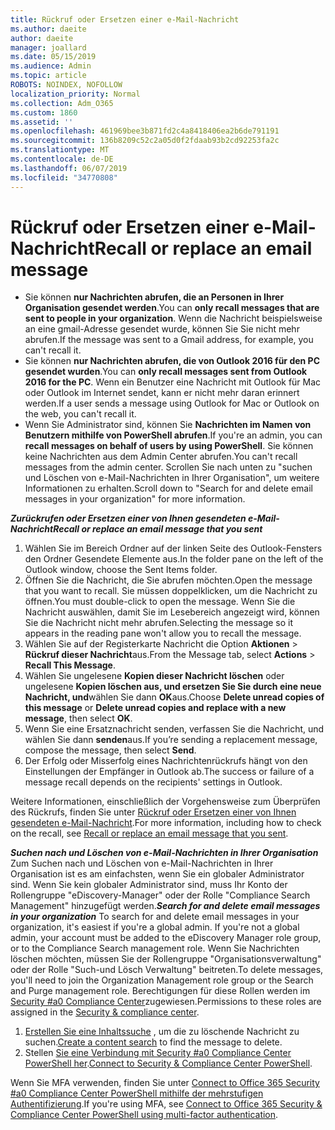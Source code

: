 ```yaml
---
title: Rückruf oder Ersetzen einer e-Mail-Nachricht
ms.author: daeite
author: daeite
manager: joallard
ms.date: 05/15/2019
ms.audience: Admin
ms.topic: article
ROBOTS: NOINDEX, NOFOLLOW
localization_priority: Normal
ms.collection: Adm_O365
ms.custom: 1860
ms.assetid: ''
ms.openlocfilehash: 461969bee3b871fd2c4a8418406ea2b6de791191
ms.sourcegitcommit: 136b8209c52c2a05d0f2fdaab93b2cd92253fa2c
ms.translationtype: MT
ms.contentlocale: de-DE
ms.lasthandoff: 06/07/2019
ms.locfileid: "34770808"
---
```

# <a name="recall-or-replace-an-email-message"></a><span data-ttu-id="16433-102">Rückruf oder Ersetzen einer e-Mail-Nachricht</span><span class="sxs-lookup"><span data-stu-id="16433-102">Recall or replace an email message</span></span>

- <span data-ttu-id="16433-103">Sie können **nur Nachrichten abrufen, die an Personen in Ihrer Organisation gesendet werden**.</span><span class="sxs-lookup"><span data-stu-id="16433-103">You can **only recall messages that are sent to people in your organization**.</span></span> <span data-ttu-id="16433-104">Wenn die Nachricht beispielsweise an eine gmail-Adresse gesendet wurde, können Sie Sie nicht mehr abrufen.</span><span class="sxs-lookup"><span data-stu-id="16433-104">If the message was sent to a Gmail address, for example, you can't recall it.</span></span>
- <span data-ttu-id="16433-105">Sie können **nur Nachrichten abrufen, die von Outlook 2016 für den PC gesendet wurden**.</span><span class="sxs-lookup"><span data-stu-id="16433-105">You can **only recall messages sent from Outlook 2016 for the PC**.</span></span> <span data-ttu-id="16433-106">Wenn ein Benutzer eine Nachricht mit Outlook für Mac oder Outlook im Internet sendet, kann er nicht mehr daran erinnert werden.</span><span class="sxs-lookup"><span data-stu-id="16433-106">If a user sends a message using Outlook for Mac or Outlook on the web, you can't recall it.</span></span>
- <span data-ttu-id="16433-107">Wenn Sie Administrator sind, können Sie **Nachrichten im Namen von Benutzern mithilfe von PowerShell abrufen**.</span><span class="sxs-lookup"><span data-stu-id="16433-107">If you're an admin, you can **recall messages on behalf of users by using PowerShell**.</span></span> <span data-ttu-id="16433-108">Sie können keine Nachrichten aus dem Admin Center abrufen.</span><span class="sxs-lookup"><span data-stu-id="16433-108">You can't recall messages from the admin center.</span></span> <span data-ttu-id="16433-109">Scrollen Sie nach unten zu "suchen und Löschen von e-Mail-Nachrichten in Ihrer Organisation", um weitere Informationen zu erhalten.</span><span class="sxs-lookup"><span data-stu-id="16433-109">Scroll down to "Search for and delete email messages in your organization" for more information.</span></span>

<span data-ttu-id="16433-110">***Zurückrufen oder Ersetzen einer von Ihnen gesendeten e-Mail-Nachricht***</span><span class="sxs-lookup"><span data-stu-id="16433-110">***Recall or replace an email message that you sent***</span></span>
1. <span data-ttu-id="16433-111">Wählen Sie im Bereich Ordner auf der linken Seite des Outlook-Fensters den Ordner Gesendete Elemente aus.</span><span class="sxs-lookup"><span data-stu-id="16433-111">In the folder pane on the left of the Outlook window, choose the Sent Items folder.</span></span>
2. <span data-ttu-id="16433-112">Öffnen Sie die Nachricht, die Sie abrufen möchten.</span><span class="sxs-lookup"><span data-stu-id="16433-112">Open the message that you want to recall.</span></span> <span data-ttu-id="16433-113">Sie müssen doppelklicken, um die Nachricht zu öffnen.</span><span class="sxs-lookup"><span data-stu-id="16433-113">You must double-click to open the message.</span></span> <span data-ttu-id="16433-114">Wenn Sie die Nachricht auswählen, damit Sie im Lesebereich angezeigt wird, können Sie die Nachricht nicht mehr abrufen.</span><span class="sxs-lookup"><span data-stu-id="16433-114">Selecting the message so it appears in the reading pane won't allow you to recall the message.</span></span>
3. <span data-ttu-id="16433-115">Wählen Sie auf der Registerkarte Nachricht die Option **Aktionen** > **Rückruf dieser Nachricht**aus.</span><span class="sxs-lookup"><span data-stu-id="16433-115">From the Message tab, select **Actions** > **Recall This Message**.</span></span>
4. <span data-ttu-id="16433-116">Wählen Sie ungelesene **Kopien dieser Nachricht löschen** oder ungelesene **Kopien löschen aus, und ersetzen Sie Sie durch eine neue Nachricht, und**wählen Sie dann **OK**aus.</span><span class="sxs-lookup"><span data-stu-id="16433-116">Choose **Delete unread copies of this message** or **Delete unread copies and replace with a new message**, then select **OK**.</span></span>
5. <span data-ttu-id="16433-117">Wenn Sie eine Ersatznachricht senden, verfassen Sie die Nachricht, und wählen Sie dann **senden**aus.</span><span class="sxs-lookup"><span data-stu-id="16433-117">If you’re sending a replacement message, compose the message, then select **Send**.</span></span>
6. <span data-ttu-id="16433-118">Der Erfolg oder Misserfolg eines Nachrichtenrückrufs hängt von den Einstellungen der Empfänger in Outlook ab.</span><span class="sxs-lookup"><span data-stu-id="16433-118">The success or failure of a message recall depends on the recipients' settings in Outlook.</span></span> 

<span data-ttu-id="16433-119">Weitere Informationen, einschließlich der Vorgehensweise zum Überprüfen des Rückrufs, finden Sie unter [Rückruf oder Ersetzen einer von Ihnen gesendeten e-Mail-Nachricht](https://support.office.com/article/35027f88-d655-4554-b4f8-6c0729a723a0).</span><span class="sxs-lookup"><span data-stu-id="16433-119">For more information, including how to check on the recall, see [Recall or replace an email message that you sent](https://support.office.com/article/35027f88-d655-4554-b4f8-6c0729a723a0).</span></span>

<span data-ttu-id="16433-120">***Suchen nach und Löschen von e-Mail-Nachrichten in Ihrer Organisation*** Zum Suchen nach und Löschen von e-Mail-Nachrichten in Ihrer Organisation ist es am einfachsten, wenn Sie ein globaler Administrator sind. Wenn Sie kein globaler Administrator sind, muss Ihr Konto der Rollengruppe "eDiscovery-Manager" oder der Rolle "Compliance Search Management" hinzugefügt werden.</span><span class="sxs-lookup"><span data-stu-id="16433-120">***Search for and delete email messages in your organization*** To search for and delete email messages in your organization, it's easiest if you're a global admin. If you're not a global admin, your account must be added to the eDiscovery Manager role group, or to the Compliance Search management role.</span></span> <span data-ttu-id="16433-121">Wenn Sie Nachrichten löschen möchten, müssen Sie der Rollengruppe "Organisationsverwaltung" oder der Rolle "Such-und Lösch Verwaltung" beitreten.</span><span class="sxs-lookup"><span data-stu-id="16433-121">To delete messages, you'll need to join the Organization Management role group or the Search and Purge management role.</span></span> <span data-ttu-id="16433-122">Berechtigungen für diese Rollen werden im [Security #a0 Compliance Center](https://protection.office.com/)zugewiesen.</span><span class="sxs-lookup"><span data-stu-id="16433-122">Permissions to these roles are assigned in the [Security & compliance center](https://protection.office.com/).</span></span>

1. <span data-ttu-id="16433-123">[Erstellen Sie eine Inhaltssuche](https://docs.microsoft.com/office365/securitycompliance/content-search) , um die zu löschende Nachricht zu suchen.</span><span class="sxs-lookup"><span data-stu-id="16433-123">[Create a content search](https://docs.microsoft.com/office365/securitycompliance/content-search) to find the message to delete.</span></span>
2. <span data-ttu-id="16433-124">Stellen [Sie eine Verbindung mit Security #a0 Compliance Center PowerShell her](https://docs.microsoft.com/powershell/exchange/office-365-scc/connect-to-scc-powershell/connect-to-scc-powershell?view=exchange-ps).</span><span class="sxs-lookup"><span data-stu-id="16433-124">[Connect to Security & Compliance Center PowerShell](https://docs.microsoft.com/powershell/exchange/office-365-scc/connect-to-scc-powershell/connect-to-scc-powershell?view=exchange-ps).</span></span> 

<span data-ttu-id="16433-125">Wenn Sie MFA verwenden, finden Sie unter [Connect to Office 365 Security #a0 Compliance Center PowerShell mithilfe der mehrstufigen Authentifizierung](https://docs.microsoft.com/powershell/exchange/office-365-scc/connect-to-scc-powershell/mfa-connect-to-scc-powershell?view=exchange-ps).</span><span class="sxs-lookup"><span data-stu-id="16433-125">If you're using MFA, see [Connect to Office 365 Security & Compliance Center PowerShell using multi-factor authentication](https://docs.microsoft.com/powershell/exchange/office-365-scc/connect-to-scc-powershell/mfa-connect-to-scc-powershell?view=exchange-ps).</span></span> 